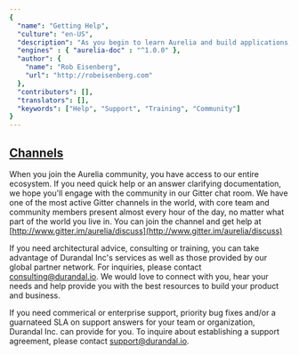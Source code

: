 ```yaml
---
{
  "name": "Getting Help",
  "culture": "en-US",
  "description": "As you begin to learn Aurelia and build applications, you may find that you need assistance from time to time. Sometimes it may only be an answer to a quick question or a clarification on the docs. Other times it may be a need for more extensive support, architectural advice or even consulting or training.",
  "engines" : { "aurelia-doc" : "^1.0.0" },
  "author": {
  	"name": "Rob Eisenberg",
  	"url": "http://robeisenberg.com"
  },
  "contributors": [],
  "translators": [],
  "keywords": ["Help", "Support", "Training", "Community"]
}
---
```

## [Channels](aurelia-doc://section/1/version/1.0.0)

When you join the Aurelia community, you have access to our entire ecosystem. If you need quick help or an answer clarifying documentation, we hope you'll engage with the community in our Gitter chat room. We have one of the most active Gitter channels in the world, with core team and community members present almost every hour of the day, no matter what part of the world you live in. You can join the channel and get help at [http://www.gitter.im/aurelia/discuss](http://www.gitter.im/aurelia/discuss)

If you need architectural advice, consulting or training, you can take advantage of Durandal Inc's services as well as those provided by our global partner network. For inquiries, please contact [consulting@durandal.io](email:consulting@durandal.io). We would love to connect with you, hear your needs and help provide you with the best resources to build your product and business.

If you need commerical or enterprise support, priority bug fixes and/or a guarnateed SLA on support answers for your team or organization, Durandal Inc. can provide for you. To inquire about establishing a support agreement, please contact [support@durandal.io](email:support@durandal.io).

